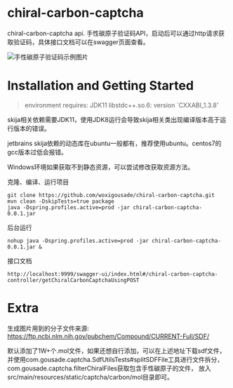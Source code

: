 # chiral-carbon-captcha

chiral-carbon-captcha api.
手性碳原子验证码API，启动后可以通过http请求获取验证码，具体接口文档可以在swagger页面查看。

![手性碳原子验证码示例图片](https://user-images.githubusercontent.com/53334104/207500151-c183e106-31f5-4afc-9276-1ca271477b73.png)

# Installation and Getting Started

> environment requires: JDK11 libstdc++.so.6: version `CXXABI_1.3.8'

skija相关依赖需要JDK11，使用JDK8运行会导致skija相关类出现编译版本高于运行版本的错误。

jetbrains skija依赖的动态库在ubuntu一般都有，推荐使用ubuntu。centos7的gcc版本过低会报错。

Windows环境如果获取不到静态资源，可以尝试修改获取资源方法。

克隆、编译、运行项目

```
git clone https://github.com/woxigousade/chiral-carbon-captcha.git
mvn clean -DskipTests=true package
java -Dspring.profiles.active=prod -jar chiral-carbon-captcha-0.0.1.jar
```

后台运行

```
nohup java -Dspring.profiles.active=prod -jar chiral-carbon-captcha-0.0.1.jar &
```

接口文档

```
http://localhost:9999/swagger-ui/index.html#/chiral-carbon-captcha-controller/getChiralCarbonCaptchaUsingPOST
```

# Extra
生成图片用到的分子文件来源:
https://ftp.ncbi.nlm.nih.gov/pubchem/Compound/CURRENT-Full/SDF/

默认添加了1W+个.mol文件，如果还想自行添加，可以在上述地址下载sdf文件，
并使用com.gousade.captcha.SdfUtilsTests#splitSDFFile工具进行文件拆分，
com.gousade.captcha.filterChiralFiles获取包含手性碳原子的文件，
放入src/main/resources/static/captcha/carbon/mol目录即可。
